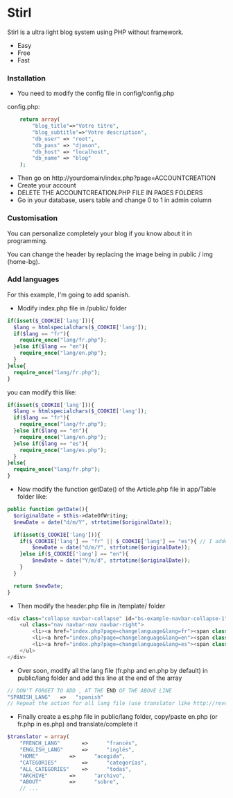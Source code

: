 # Stirl

Stirl is a ultra light blog system using PHP without framework.

  - Easy
  - Free
  - Fast

### Installation

- You need to modify the config file in config/config.php

config.php:

```php
	return array(
		"blog_title"=>"Votre titre",
		"blog_subtitle"=>"Votre description",
		"db_user" => "root",
		"db_pass" => "djason",
		"db_host" => "localhost",
		"db_name" => "blog"
	);
```

- Then go on http://yourdomain/index.php?page=ACCOUNTCREATION
- Create your account
- DELETE THE ACCOUNTCREATION.PHP FILE IN PAGES FOLDERS
- Go in your database, users table and change 0 to 1 in admin column

### Customisation

You can personalize completely your blog if you know about it in programming.

You can change the header by replacing the image being in public / img (home-bg).

### Add languages
For this example, I'm going to add spanish.

- Modify index.php file in /public/ folder
```php
if(isset($_COOKIE['lang'])){
  $lang = htmlspecialchars($_COOKIE['lang']);
  if($lang == "fr"){
    require_once("lang/fr.php");
  }else if($lang == "en"){
    require_once("lang/en.php");
  }
}else{
  require_once("lang/fr.php");
}
```
you can modify this like:
```php
if(isset($_COOKIE['lang'])){
  $lang = htmlspecialchars($_COOKIE['lang']);
  if($lang == "fr"){
    require_once("lang/fr.php");
  }else if($lang == "en"){
    require_once("lang/en.php");
  }else if($lang == "es"){
    require_once("lang/es.php");
  }
}else{
  require_once("lang/fr.php");
}
```
- Now modify the function getDate() of the Article.php file in app/Table folder like:
```php
public function getDate(){
  $originalDate = $this->dateOfWriting;
  $newDate = date("d/m/Y", strtotime($originalDate));

  if(isset($_COOKIE['lang'])){
	if($_COOKIE['lang'] == "fr" || $_COOKIE['lang'] == "es"){ // I added '|| $_COOKIE['lang'] == "es"'
		$newDate = date("d/m/Y", strtotime($originalDate));
	}else if($_COOKIE['lang'] == "en"){
		$newDate = date("Y/m/d", strtotime($originalDate));
	}
  }

  return $newDate;
}
```
- Then modify the header.php file in /template/ folder
```php
<div class="collapse navbar-collapse" id="bs-example-navbar-collapse-1">
	<ul class="nav navbar-nav navbar-right">
		<li><a href="index.php?page=changelanguage&lang=fr"><span class="flag-icon flag-icon-fr"></span> <?php echo $translator['FRENCH_LANG']; ?></a></li>
		<li><a href="index.php?page=changelanguage&lang=en"><span class="flag-icon flag-icon-gb"></span> <?php echo $translator['ENGLISH_LANG']; ?></a></li>
		<li><a href="index.php?page=changelanguage&lang=es"><span class="flag-icon flag-icon-gb"></span> <?php echo $translator['SPANISH_LANG']; ?></a></li>
	</ul>
</div>
```
- Over soon, modify all the lang file (fr.php and en.php by default) in public/lang folder and add this line at the end of the array
```php
// DON'T FORGET TO ADD , AT THE END OF THE ABOVE LINE
"SPANISH_LANG"	 =>   "spanish"
// Repeat the action for all lang file (use translator like http://reverso.com/)
```
- Finally create a es.php file in public/lang folder, copy/paste en.php (or fr.php in es.php) and translate/complete it
```php
$translator = array(
	"FRENCH_LANG" 		=> 		"francés",
	"ENGLISH_LANG"		=>		"inglés",
	"HOME"			=>		"acogida",
	"CATEGORIES"		=>		"categorías",
	"ALL_CATEGORIES"	=>		"todas",
	"ARCHIVE"		=>		"archivo",
	"ABOUT"			=>		"sobre",
	// ...
```

